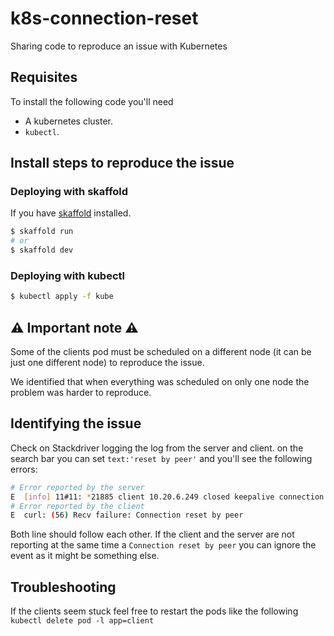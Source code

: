 # k8s-connection-reset
Sharing code to reproduce an issue with Kubernetes

## Requisites
To install the following code you'll need

* A kubernetes cluster.
* `kubectl`.

## Install steps to reproduce the issue

### Deploying with skaffold

If you have [skaffold](https://github.com/GoogleContainerTools/skaffold)
installed.

```bash
$ skaffold run
# or
$ skaffold dev
```

### Deploying with kubectl

```bash
$ kubectl apply -f kube
```

## :warning: Important note :warning:

Some of the clients pod must be scheduled on a different node
(it can be just one different node) to reproduce the issue.

We identified that when everything was scheduled on only one node the
problem was harder to reproduce.

## Identifying the issue

Check on Stackdriver logging the log from the server and client.
on the search bar you can set `text:'reset by peer'` and you'll see the
following errors:

```bash
# Error reported by the server
E  [info] 11#11: *21885 client 10.20.6.249 closed keepalive connection (104: Connection reset by peer)
# Error reported by the client
E  curl: (56) Recv failure: Connection reset by peer
```

Both line should follow each other. If the client and the server are not
reporting at the same time a `Connection reset by peer` you can ignore the
event as it might be something else.

## Troubleshooting

If the clients seem stuck feel free to restart the pods like the following
`kubectl delete pod -l app=client`
